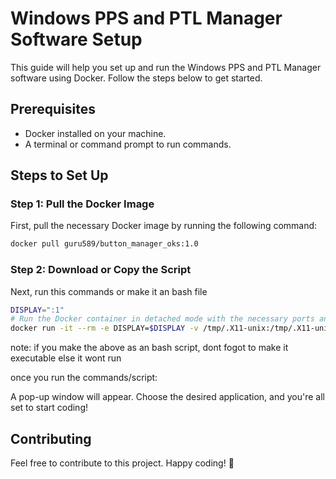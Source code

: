 # Windows PPS and PTL Manager Software Setup

This guide will help you set up and run the Windows PPS and PTL Manager software using Docker. Follow the steps below to get started.

## Prerequisites

- Docker installed on your machine.
- A terminal or command prompt to run commands.

## Steps to Set Up

### Step 1: Pull the Docker Image

First, pull the necessary Docker image by running the following command:

```bash
docker pull guru589/button_manager_oks:1.0
```

### Step 2: Download or Copy the Script

Next, run this commands or make it an bash file

```bash
DISPLAY=":1"
# Run the Docker container in detached mode with the necessary ports and environment variables
docker run -it --rm -e DISPLAY=$DISPLAY -v /tmp/.X11-unix:/tmp/.X11-unix --name oks_station_setup_apps guru589/button_manager_oks:1.0 wine explorer
```

note: if you make the above as an bash script, dont fogot to make it executable else it wont run

once you run the commands/script:

A pop-up window will appear. Choose the desired application, and you're all set to start coding!

## Contributing

Feel free to contribute to this project.
Happy coding! 🚀